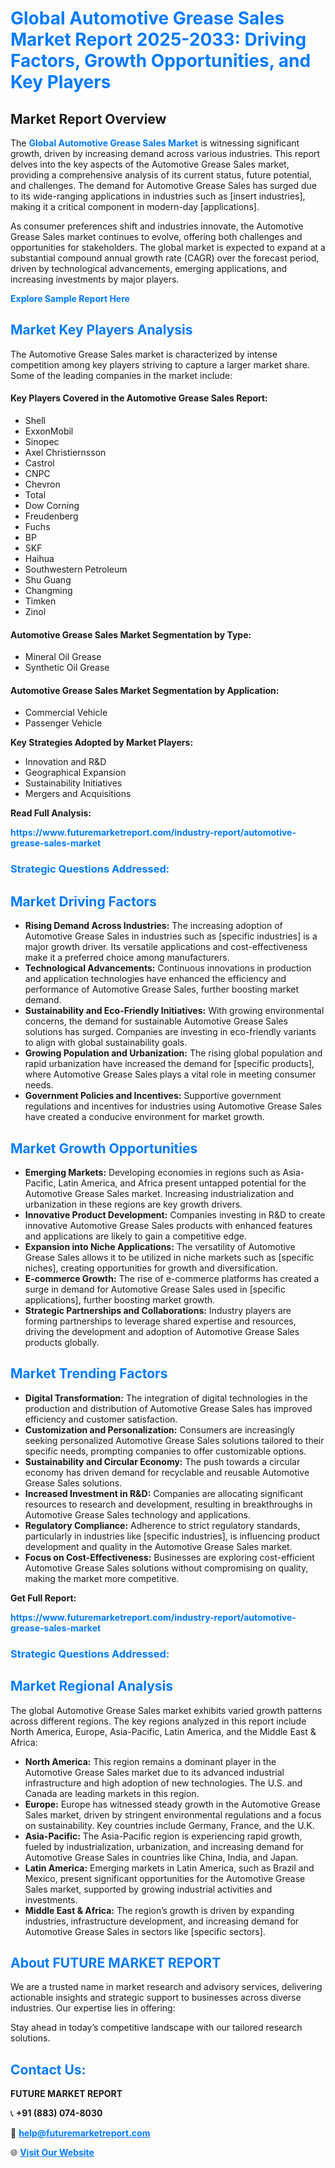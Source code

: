 <h1 style="color: #007BFF;">Global Automotive Grease Sales Market Report 2025-2033: Driving Factors, Growth Opportunities, and Key Players</h1>

<section id="overview">
<h2>Market Report Overview</h2>
<p>The <a href="https://www.futuremarketreport.com/industry-report/automotive-grease-sales-market" style="color: #007BFF; text-decoration: none;"><strong>Global Automotive Grease Sales Market</strong></a> is witnessing significant growth, driven by increasing demand across various industries. This report delves into the key aspects of the Automotive Grease Sales market, providing a comprehensive analysis of its current status, future potential, and challenges. The demand for Automotive Grease Sales has surged due to its wide-ranging applications in industries such as [insert industries], making it a critical component in modern-day [applications].</p>
<p>As consumer preferences shift and industries innovate, the Automotive Grease Sales market continues to evolve, offering both challenges and opportunities for stakeholders. The global market is expected to expand at a substantial compound annual growth rate (CAGR) over the forecast period, driven by technological advancements, emerging applications, and increasing investments by major players.</p>
</section>

<section id="overview">
<p><a href="https://www.futuremarketreport.com/request-sample/reportId=108745" style="color: #007BFF; text-decoration: none;"><strong>Explore Sample Report Here</strong></a></p>
</section>

<section id="key-players">
<h2 style="color: #007BFF;">Market Key Players Analysis</h2>
<p>The Automotive Grease Sales market is characterized by intense competition among key players striving to capture a larger market share. Some of the leading companies in the market include:</p>
<h4>Key Players Covered in the Automotive Grease Sales Report:</h4>
<ul><li>Shell</li><li>ExxonMobil</li><li>Sinopec</li><li>Axel Christiernsson</li><li>Castrol</li><li>CNPC</li><li>Chevron</li><li>Total</li><li>Dow Corning</li><li>Freudenberg</li><li>Fuchs</li><li>BP</li><li>SKF</li><li>Haihua</li><li>Southwestern Petroleum</li><li>Shu Guang</li><li>Changming</li><li>Timken</li><li>Zinol</li></ul>
<h4>Automotive Grease Sales Market Segmentation by Type:</h4>
<ul><li>Mineral Oil Grease</li><li>Synthetic Oil Grease</li></ul>

<h4>Automotive Grease Sales Market Segmentation by Application:</h4>
<ul><li>Commercial Vehicle</li><li>Passenger Vehicle</li></ul>
<p><strong>Key Strategies Adopted by Market Players:</strong></p>
<ul>
<li>Innovation and R&D</li>
<li>Geographical Expansion</li>
<li>Sustainability Initiatives</li>
<li>Mergers and Acquisitions</li>
</ul>
</section>

<section>
<p><strong>Read Full Analysis: </strong></p><a href="https://www.futuremarketreport.com/industry-report/automotive-grease-sales-market" style="color: #007BFF; text-decoration: none;"><strong>https://www.futuremarketreport.com/industry-report/automotive-grease-sales-market</strong></a>
<h3 style="color: #007BFF;">Strategic Questions Addressed:</h3>
</section>

<section id="driving-factors">
<h2 style="color: #007BFF;">Market Driving Factors</h2>
<ul>
<li><strong>Rising Demand Across Industries:</strong> The increasing adoption of Automotive Grease Sales in industries such as [specific industries] is a major growth driver. Its versatile applications and cost-effectiveness make it a preferred choice among manufacturers.</li>
<li><strong>Technological Advancements:</strong> Continuous innovations in production and application technologies have enhanced the efficiency and performance of Automotive Grease Sales, further boosting market demand.</li>
<li><strong>Sustainability and Eco-Friendly Initiatives:</strong> With growing environmental concerns, the demand for sustainable Automotive Grease Sales solutions has surged. Companies are investing in eco-friendly variants to align with global sustainability goals.</li>
<li><strong>Growing Population and Urbanization:</strong> The rising global population and rapid urbanization have increased the demand for [specific products], where Automotive Grease Sales plays a vital role in meeting consumer needs.</li>
<li><strong>Government Policies and Incentives:</strong> Supportive government regulations and incentives for industries using Automotive Grease Sales have created a conducive environment for market growth.</li>
</ul>
</section>

<section id="growth-opportunities">
<h2 style="color: #007BFF;">Market Growth Opportunities</h2>
<ul>
<li><strong>Emerging Markets:</strong> Developing economies in regions such as Asia-Pacific, Latin America, and Africa present untapped potential for the Automotive Grease Sales market. Increasing industrialization and urbanization in these regions are key growth drivers.</li>
<li><strong>Innovative Product Development:</strong> Companies investing in R&D to create innovative Automotive Grease Sales products with enhanced features and applications are likely to gain a competitive edge.</li>
<li><strong>Expansion into Niche Applications:</strong> The versatility of Automotive Grease Sales allows it to be utilized in niche markets such as [specific niches], creating opportunities for growth and diversification.</li>
<li><strong>E-commerce Growth:</strong> The rise of e-commerce platforms has created a surge in demand for Automotive Grease Sales used in [specific applications], further boosting market growth.</li>
<li><strong>Strategic Partnerships and Collaborations:</strong> Industry players are forming partnerships to leverage shared expertise and resources, driving the development and adoption of Automotive Grease Sales products globally.</li>
</ul>
</section>

<section id="trending-factors">
<h2 style="color: #007BFF;">Market Trending Factors</h2>
<ul>
<li><strong>Digital Transformation:</strong> The integration of digital technologies in the production and distribution of Automotive Grease Sales has improved efficiency and customer satisfaction.</li>
<li><strong>Customization and Personalization:</strong> Consumers are increasingly seeking personalized Automotive Grease Sales solutions tailored to their specific needs, prompting companies to offer customizable options.</li>
<li><strong>Sustainability and Circular Economy:</strong> The push towards a circular economy has driven demand for recyclable and reusable Automotive Grease Sales solutions.</li>
<li><strong>Increased Investment in R&D:</strong> Companies are allocating significant resources to research and development, resulting in breakthroughs in Automotive Grease Sales technology and applications.</li>
<li><strong>Regulatory Compliance:</strong> Adherence to strict regulatory standards, particularly in industries like [specific industries], is influencing product development and quality in the Automotive Grease Sales market.</li>
<li><strong>Focus on Cost-Effectiveness:</strong> Businesses are exploring cost-efficient Automotive Grease Sales solutions without compromising on quality, making the market more competitive.</li>
</ul>
</section>

<section>
<p><strong>Get Full Report: </strong></p><a href="https://www.futuremarketreport.com/industry-report/automotive-grease-sales-market" style="color: #007BFF; text-decoration: none;"><strong>https://www.futuremarketreport.com/industry-report/automotive-grease-sales-market</strong></a>
<h3 style="color: #007BFF;">Strategic Questions Addressed:</h3>
</section>


<section id="regional-analysis">
<h2 style="color: #007BFF;">Market Regional Analysis</h2>
<p>The global Automotive Grease Sales market exhibits varied growth patterns across different regions. The key regions analyzed in this report include North America, Europe, Asia-Pacific, Latin America, and the Middle East & Africa:</p>
<ul>
<li><strong>North America:</strong> This region remains a dominant player in the Automotive Grease Sales market due to its advanced industrial infrastructure and high adoption of new technologies. The U.S. and Canada are leading markets in this region.</li>
<li><strong>Europe:</strong> Europe has witnessed steady growth in the Automotive Grease Sales market, driven by stringent environmental regulations and a focus on sustainability. Key countries include Germany, France, and the U.K.</li>
<li><strong>Asia-Pacific:</strong> The Asia-Pacific region is experiencing rapid growth, fueled by industrialization, urbanization, and increasing demand for Automotive Grease Sales in countries like China, India, and Japan.</li>
<li><strong>Latin America:</strong> Emerging markets in Latin America, such as Brazil and Mexico, present significant opportunities for the Automotive Grease Sales market, supported by growing industrial activities and investments.</li>
<li><strong>Middle East & Africa:</strong> The region’s growth is driven by expanding industries, infrastructure development, and increasing demand for Automotive Grease Sales in sectors like [specific sectors].</li>
</ul>
</section>

<footer>
<h2 style="color: #007BFF;">About FUTURE MARKET REPORT</h2>
<p>We are a trusted name in market research and advisory services, delivering actionable insights and strategic support to businesses across diverse industries. Our expertise lies in offering:</p>

<p>Stay ahead in today’s competitive landscape with our tailored research solutions.</p>

<h2 style="color: #007BFF;">Contact Us:</h2>
<p><strong>FUTURE MARKET REPORT</strong></p>
<p>📞 <strong>+91 (883) 074-8030</strong></p>
<p>📧 <strong><a href="mailto:help@futuremarketreport.com" style="color: #007BFF;">help@futuremarketreport.com</a></strong></p>
<p>🌐 <strong><a href="https://www.futuremarketreport.com/" style="color: #007BFF;">Visit Our Website</a></strong></p>
</footer>
